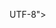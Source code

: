 UTF-8">
    <meta name="viewport" content="width=device-width, initial-scale=1.0">
    <title>ContentCraft AI</title>
    <style>
        * {
            margin: 0;
            padding: 0;
            box-sizing: border-b
